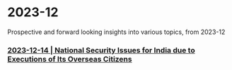 # 2023-12
 Prospective and forward looking insights into various topics, from 2023-12

### [2023-12-14 | National Security Issues for India due to Executions of Its Overseas Citizens ](https://github.com/true-foresight/2023-12/blob/main/2023-12-14.md#national-security-issues-for-india-due-to-executions-of-its-overseas-citizens)

